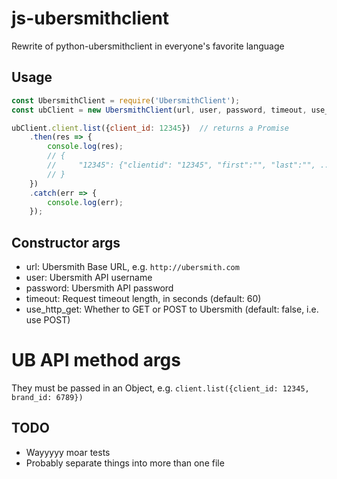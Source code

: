 # js-ubersmithclient

Rewrite of python-ubersmithclient in everyone's favorite language

## Usage

```javascript
const UbersmithClient = require('UbersmithClient');
const ubClient = new UbersmithClient(url, user, password, timeout, use_http_get);

ubClient.client.list({client_id: 12345})  // returns a Promise
    .then(res => {
        console.log(res);
        // {
        //     "12345": {"clientid": "12345", "first":"", "last":"", ...}
        // }
    })
    .catch(err => {
        console.log(err);
    });

```

## Constructor args

- url: Ubersmith Base URL, e.g. `http://ubersmith.com`
- user: Ubersmith API username
- password: Ubersmith API password
- timeout: Request timeout length, in seconds (default: 60)
- use_http_get: Whether to GET or POST to Ubersmith (default: false, i.e. use POST)

# UB API method args

They must be passed in an Object, e.g. `client.list({client_id: 12345, brand_id: 6789})`

## TODO

- Wayyyyy moar tests
- Probably separate things into more than one file